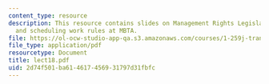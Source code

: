 ```yaml
---
content_type: resource
description: This resource contains slides on Management Rights Legislation (MBTA),
  and scheduling work rules at MBTA.
file: https://ol-ocw-studio-app-qa.s3.amazonaws.com/courses/1-259j-transit-management-fall-2006/2d74f501ba614617456931797d31fbfc_lect18.pdf
file_type: application/pdf
resourcetype: Document
title: lect18.pdf
uid: 2d74f501-ba61-4617-4569-31797d31fbfc
---
```

